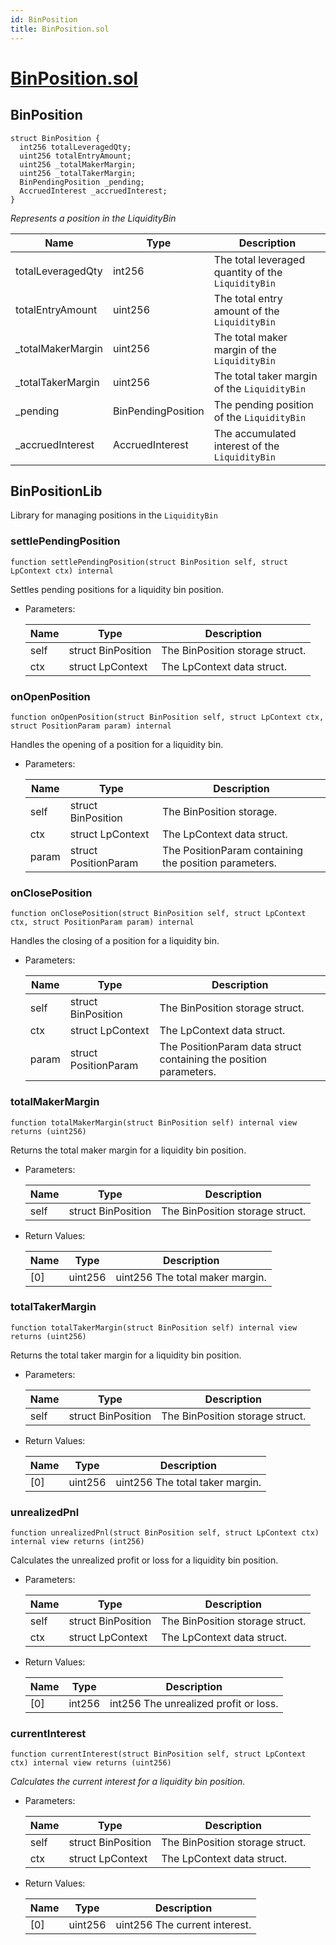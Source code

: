 ```yaml
---
id: BinPosition
title: BinPosition.sol
---
```

# [BinPosition.sol](https://github.com/chromatic-protocol/contracts/tree/main/contracts/core/libraries/liquidity/BinPosition.sol)

## BinPosition

```solidity
struct BinPosition {
  int256 totalLeveragedQty;
  uint256 totalEntryAmount;
  uint256 _totalMakerMargin;
  uint256 _totalTakerMargin;
  BinPendingPosition _pending;
  AccruedInterest _accruedInterest;
}
```

_Represents a position in the LiquidityBin_

| Name | Type | Description |
| ---- | ---- | ----------- |
| totalLeveragedQty | int256 | The total leveraged quantity of the `LiquidityBin` |
| totalEntryAmount | uint256 | The total entry amount of the `LiquidityBin` |
| _totalMakerMargin | uint256 | The total maker margin of the `LiquidityBin` |
| _totalTakerMargin | uint256 | The total taker margin of the `LiquidityBin` |
| _pending | BinPendingPosition | The pending position of the `LiquidityBin` |
| _accruedInterest | AccruedInterest | The accumulated interest of the `LiquidityBin` |

## BinPositionLib

Library for managing positions in the `LiquidityBin`

### settlePendingPosition

```solidity
function settlePendingPosition(struct BinPosition self, struct LpContext ctx) internal
```

Settles pending positions for a liquidity bin position.

- Parameters:

  | Name | Type | Description |
  | ---- | ---- | ----------- |
  | self | struct BinPosition | The BinPosition storage struct. |
  | ctx | struct LpContext | The LpContext data struct. |

### onOpenPosition

```solidity
function onOpenPosition(struct BinPosition self, struct LpContext ctx, struct PositionParam param) internal
```

Handles the opening of a position for a liquidity bin.

- Parameters:

  | Name | Type | Description |
  | ---- | ---- | ----------- |
  | self | struct BinPosition | The BinPosition storage. |
  | ctx | struct LpContext | The LpContext data struct. |
  | param | struct PositionParam | The PositionParam containing the position parameters. |

### onClosePosition

```solidity
function onClosePosition(struct BinPosition self, struct LpContext ctx, struct PositionParam param) internal
```

Handles the closing of a position for a liquidity bin.

- Parameters:

  | Name | Type | Description |
  | ---- | ---- | ----------- |
  | self | struct BinPosition | The BinPosition storage struct. |
  | ctx | struct LpContext | The LpContext data struct. |
  | param | struct PositionParam | The PositionParam data struct containing the position parameters. |

### totalMakerMargin

```solidity
function totalMakerMargin(struct BinPosition self) internal view returns (uint256)
```

Returns the total maker margin for a liquidity bin position.

- Parameters:

  | Name | Type | Description |
  | ---- | ---- | ----------- |
  | self | struct BinPosition | The BinPosition storage struct. |

- Return Values:

  | Name | Type | Description |
  | ---- | ---- | ----------- |
  | [0] | uint256 | uint256 The total maker margin. |

### totalTakerMargin

```solidity
function totalTakerMargin(struct BinPosition self) internal view returns (uint256)
```

Returns the total taker margin for a liquidity bin position.

- Parameters:

  | Name | Type | Description |
  | ---- | ---- | ----------- |
  | self | struct BinPosition | The BinPosition storage struct. |

- Return Values:

  | Name | Type | Description |
  | ---- | ---- | ----------- |
  | [0] | uint256 | uint256 The total taker margin. |

### unrealizedPnl

```solidity
function unrealizedPnl(struct BinPosition self, struct LpContext ctx) internal view returns (int256)
```

Calculates the unrealized profit or loss for a liquidity bin position.

- Parameters:

  | Name | Type | Description |
  | ---- | ---- | ----------- |
  | self | struct BinPosition | The BinPosition storage struct. |
  | ctx | struct LpContext | The LpContext data struct. |

- Return Values:

  | Name | Type | Description |
  | ---- | ---- | ----------- |
  | [0] | int256 | int256 The unrealized profit or loss. |

### currentInterest

```solidity
function currentInterest(struct BinPosition self, struct LpContext ctx) internal view returns (uint256)
```

_Calculates the current interest for a liquidity bin position._

- Parameters:

  | Name | Type | Description |
  | ---- | ---- | ----------- |
  | self | struct BinPosition | The BinPosition storage struct. |
  | ctx | struct LpContext | The LpContext data struct. |

- Return Values:

  | Name | Type | Description |
  | ---- | ---- | ----------- |
  | [0] | uint256 | uint256 The current interest. |

